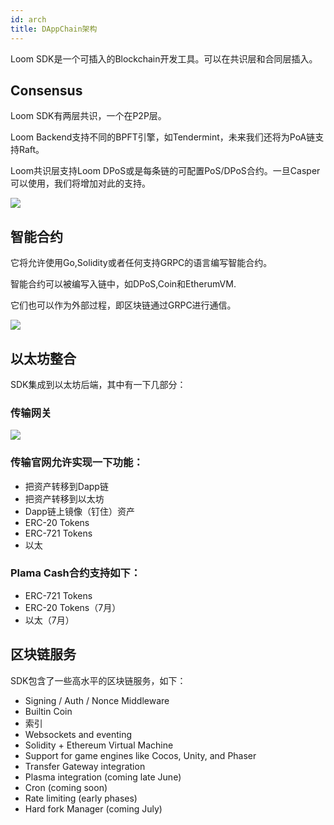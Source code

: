 ```yaml
---
id: arch
title: DAppChain架构
---
```

Loom SDK是一个可插入的Blockchain开发工具。可以在共识层和合同层插入。

## Consensus

Loom SDK有两层共识，一个在P2P层。

Loom Backend支持不同的BPFT引擎，如Tendermint，未来我们还将为PoA链支持Raft。

Loom共识层支持Loom DPoS或是每条链的可配置PoS/DPoS合约。一旦Casper可以使用，我们将增加对此的支持。

![](/developers/img/loom-sdk-arch-overview.jpg)

## 智能合约

它将允许使用Go,Solidity或者任何支持GRPC的语言编写智能合约。

智能合约可以被编写入链中，如DPoS,Coin和EtherumVM.

它们也可以作为外部过程，即区块链通过GRPC进行通信。

![](/developers/img/loom-sdk-arch-contracts.jpg)

## 以太坊整合

SDK集成到以太坊后端，其中有一下几部分：

### 传输网关

![](/developers/img/loom-sdk-arch-plasma.jpg)

### 传输官网允许实现一下功能：

* 把资产转移到Dapp链
* 把资产转移到以太坊
* Dapp链上镜像（钉住）资产
* ERC-20 Tokens
* ERC-721 Tokens
* 以太 

### Plama Cash合约支持如下：

* ERC-721 Tokens
* ERC-20 Tokens（7月）
* 以太（7月）

## 区块链服务

SDK包含了一些高水平的区块链服务，如下：

* Signing / Auth / Nonce Middleware
* Builtin Coin
* 索引
* Websockets and eventing
* Solidity + Ethereum Virtual Machine
* Support for game engines like Cocos, Unity, and Phaser
* Transfer Gateway integration
* Plasma integration (coming late June)
* Cron (coming soon)
* Rate limiting (early phases)
* Hard fork Manager (coming July)